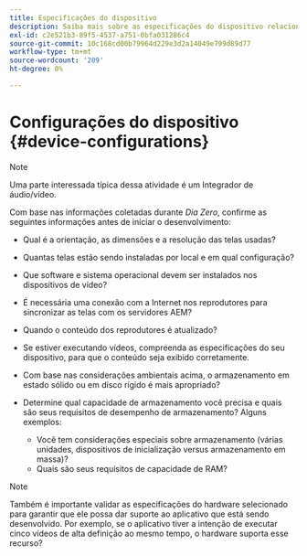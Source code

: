 ```yaml
---
title: Especificações do dispositivo
description: Saiba mais sobre as especificações do dispositivo relacionadas ao AEM Screens.
exl-id: c2e521b3-89f5-4537-a751-0bfa031286c4
source-git-commit: 10c168cd00b79964d229e3d2a14049e799d89d77
workflow-type: tm+mt
source-wordcount: '209'
ht-degree: 0%

---
```


# Configurações do dispositivo {#device-configurations}

>[!NOTE]
>
>Uma parte interessada típica dessa atividade é um Integrador de áudio/vídeo.

Com base nas informações coletadas durante *Dia Zero*, confirme as seguintes informações antes de iniciar o desenvolvimento:

* Qual é a orientação, as dimensões e a resolução das telas usadas?

* Quantas telas estão sendo instaladas por local e em qual configuração?

* Que software e sistema operacional devem ser instalados nos dispositivos de vídeo?

* É necessária uma conexão com a Internet nos reprodutores para sincronizar as telas com os servidores AEM?

* Quando o conteúdo dos reprodutores é atualizado?

* Se estiver executando vídeos, compreenda as especificações do seu dispositivo, para que o conteúdo seja exibido corretamente.

* Com base nas considerações ambientais acima, o armazenamento em estado sólido ou em disco rígido é mais apropriado?

* Determine qual capacidade de armazenamento você precisa e quais são seus requisitos de desempenho de armazenamento? Alguns exemplos:
   * Você tem considerações especiais sobre armazenamento (várias unidades, dispositivos de inicialização versus armazenamento em massa)?
   * Quais são seus requisitos de capacidade de RAM?


>[!NOTE]
>
>Também é importante validar as especificações do hardware selecionado para garantir que ele possa dar suporte ao aplicativo que está sendo desenvolvido. Por exemplo, se o aplicativo tiver a intenção de executar cinco vídeos de alta definição ao mesmo tempo, o hardware suporta esse recurso?
